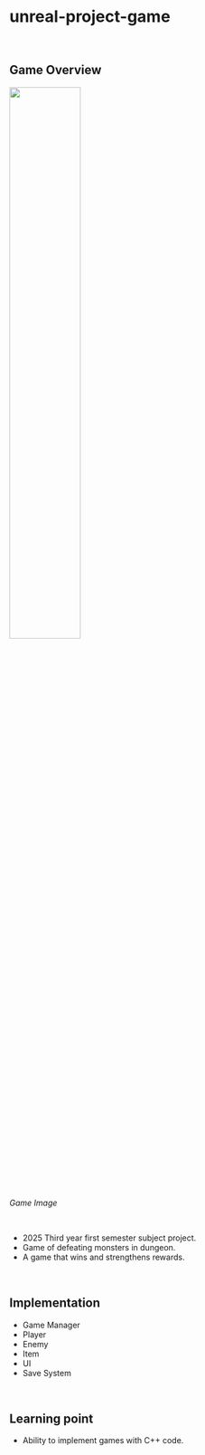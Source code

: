 # unreal-project-game

<br>

## Game Overview

<div>
  <img src="https://github.com/user-attachments/assets/a78c6a20-170b-41e7-8447-d48e2619cd98" style="width: 50%;">
</div>

<p><em>Game Image</em></p>

<br>

- 2025 Third year first semester subject project.
- Game of defeating monsters in  dungeon.
- A game that wins and strengthens rewards.

<br>

## Implementation

- Game Manager
- Player
- Enemy
- Item
- UI
- Save System

<br>

## Learning point
- Ability to implement games with  C++ code.
